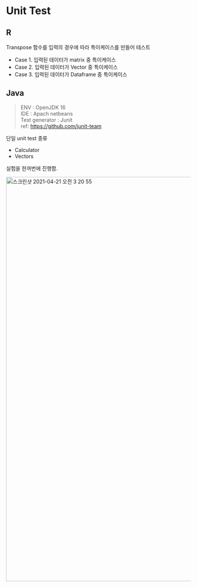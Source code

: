 # Unit Test

## R 
Transpose 함수를 입력의 경우에 따라 특이케이스를 만들어 테스트
- Case 1. 입력된 데이터가 matrix 중 특이케이스
- Case 2. 입력된 데이터가 Vector 중 특이케이스
- Case 3. 입력된 데이터가 Dataframe 중 특이케이스

## Java
> ENV : OpenJDK 16  
> IDE : Apach netbeans  
> Test generator : Junit  
ref: https://github.com/junit-team

단일 unit test 종류
- Calculator
- Vectors 

실험을 한꺼번에 진행함.



<img width="1102" alt="스크린샷 2021-04-21 오전 3 20 55" src="https://user-images.githubusercontent.com/8879699/115445674-231bb080-a251-11eb-8acb-7cb45983a89c.png">